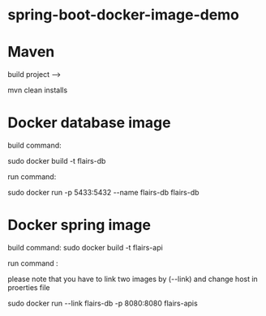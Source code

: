 # spring-boot-docker-image-demo

# Maven 
build project -->

mvn clean installs

# Docker database image 

build  command:

sudo docker build -t flairs-db

run command:

sudo docker run -p 5433:5432 --name flairs-db flairs-db



# Docker spring image
build  command:
sudo docker build -t flairs-api

run command :

please note that you have to link two images by (--link)  and change host in proerties file

sudo docker run  --link flairs-db  -p 8080:8080 flairs-apis

